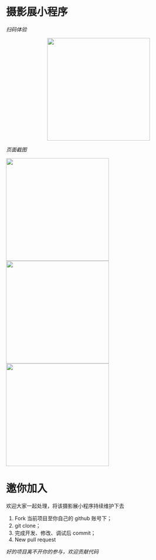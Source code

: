 # 摄影展小程序

*扫码体验*

<div align=center>
  <img width=280 src="https://dcdn.it120.cc/2019/10/22/b89980c3-1a73-48d9-b52d-106417b93010.jpeg"/>
</div>

*页面截图*

<div>
  <img width=280 src="https://dcdn.it120.cc/2019/10/15/77136159-2648-4ad0-87a9-d206eeb99cbd.png"/>
  <img width=280 src="https://dcdn.it120.cc/2019/10/15/d964a9f5-2729-4d3a-8766-3bd6ba43debc.png"/>
  <img width=280 src="https://dcdn.it120.cc/2019/10/15/c16b264b-0b90-4a0f-930a-8c9e4ce5c675.png"/>
</div>

# 邀你加入

欢迎大家一起处理，将该摄影展小程序持续维护下去

1. Fork 当前项目至你自己的 github 账号下；
2. git clone；
3. 完成开发、修改、调试后 commit；
4. New pull request

*好的项目离不开你的参与，欢迎贡献代码*